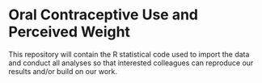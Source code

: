 # Oral Contraceptive Use and Perceived Weight

This repository will contain the R statistical code used to import the data and conduct all analyses so that interested colleagues can reproduce our results and/or build on our work. 

